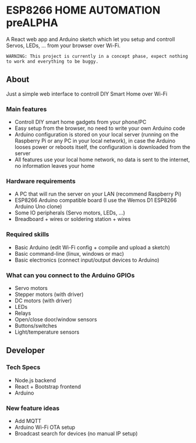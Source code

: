 # ESP8266 HOME AUTOMATION **preALPHA**

A React web app and Arduino sketch which let you setup and controll Servos, LEDs, ... from your browser over Wi-Fi.

```
WARNING: This project is currently in a concept phase, expect nothing to work and everything to be buggy.
```

## About

Just a simple web interface to controll DIY Smart Home over Wi-Fi

### Main features

- Controll DIY smart home gadgets from your phone/PC
- Easy setup from the browser, no need to write your own Arduino code
- Arduino configuration is stored on your local server (running on the Raspberry Pi or any PC in your local network), in case the Arduino looses power or reboots itself, the configuration is downloaded from the server
- All features use your local home network, no data is sent to the internet, no information leaves your home

### Hardware requirements

- A PC that will run the server on your LAN (recommend Raspberry Pi)
- ESP8266 Arduino compatible board (I use the Wemos D1 ESP8266 Arduino Uno clone)
- Some IO peripherals (Servo motors, LEDs, ...)
- Breadboard + wires or soldering station + wires

### Required skills

- Basic Arduino (edit Wi-Fi config + compile and upload a sketch)
- Basic command-line (linux, windows or mac)
- Basic electronics (connect input/output devices to Arduino)

### What can you connect to the Arduino GPIOs

- Servo motors
- Stepper motors (with driver)
- DC motors (with driver)
- LEDs
- Relays
- Open/close door/window sensors
- Buttons/switches
- Light/temperature sensors

## Developer

### Tech Specs

- Node.js backend
- React + Bootstrap frontend
- Arduino

### New feature ideas

- Add MQTT
- Arduino Wi-Fi OTA setup
- Broadcast search for devices (no manual IP setup)
